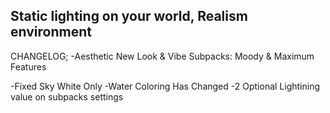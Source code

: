 Static lighting on your world, Realism environment
----------------------
CHANGELOG;
-Aesthetic New Look & Vibe
Subpacks:
Moody & Maximum Features

-Fixed Sky White Only
-Water Coloring Has Changed
-2 Optional Lightining value on subpacks settings